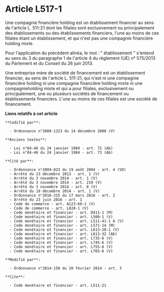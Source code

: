 # Article L517-1

Une compagnie financière holding est un établissement financier au sens de l'article L. 511-21 dont les filiales sont
exclusivement ou principalement des établissements ou des établissements financiers, l'une au moins de ces filiales étant un
établissement, et qui n'est pas une compagnie financière holding mixte. 

Pour l'application du précédent alinéa, le mot : " établissement " s'entend au sens du 3 du paragraphe 1 de l'article 4 du
règlement (UE) n° 575/2013 du Parlement et du Conseil du 26 juin 2013. 

Une entreprise mère de société de financement est un établissement financier, au sens de l'article L. 511-21, qui n'est ni
une compagnie financière holding ni une compagnie financière holding mixte ni une compagnieholding mixte et qui a pour
filiales, exclusivement ou principalement, une ou plusieurs sociétés de financement ou établissements financiers. L'une au
moins de ces filiales est une société de financement.

**Liens relatifs à cet article**

	**Codifié par**:

	  - Ordonnance n°2000-1223 du 14 décembre 2000 (V)

	**Anciens textes**:

	  - Loi n°84-46 du 24 janvier 1984 - art. 72 (Ab)
	  - Loi n°84-46 du 24 janvier 1984 - art. 73 (Ab)

	**Cité par**:

	  - Ordonnance n°2004-823 du 19 août 2004 - art. 4 (VD)
	  - Arrêté du 23 décembre 2013 - art. 1 (V)
	  - Arrêté du 3 novembre 2014 - art. 1 (V)
	  - Arrêté du 3 novembre 2014 - art. 219 (V)
	  - Arrêté du 3 novembre 2014 - art. 8 (V)
	  - Arrêté du 19 décembre 2014 - art. 1 (V)
	  - Ordonnance n°2016-315 du 17 mars 2016 - art. 2
	  - Arrêté du 23 juin 2016 - art. 1
	  - Code de commerce - art. A123-68-1 (V)
	  - Code de commerce - art. L820-1 (V)
	  - Code monétaire et financier - art. D411-1 (M)
	  - Code monétaire et financier - art. L500-1 (V)
	  - Code monétaire et financier - art. L511-41-1 A (V)
	  - Code monétaire et financier - art. L571-14 (M)
	  - Code monétaire et financier - art. L613-20-1 (V)
	  - Code monétaire et financier - art. L613-32 (Ab)
	  - Code monétaire et financier - art. L735-6 (V)
	  - Code monétaire et financier - art. L745-6 (V)
	  - Code monétaire et financier - art. L755-6 (V)
	  - Code monétaire et financier - art. L765-6 (V)

	**Modifié par**:

	  - Ordonnance n°2014-158 du 20 février 2014 - art. 3

	**Cite**:

	  - Code monétaire et financier - art. L511-21
